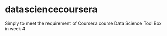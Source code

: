 # datasciencecoursera
Simply to meet the requirement of Coursera course Data Science Tool Box in week 4
